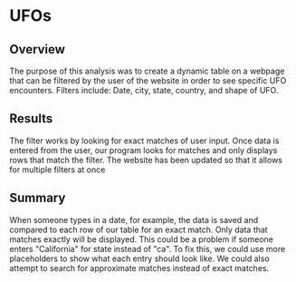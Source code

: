 # UFOs
## Overview
The purpose of this analysis was to create a dynamic table on a webpage that can be filtered by the user of the website in order to see specific UFO encounters. Filters include: Date, city, state, country, and shape of UFO.
## Results 
The filter works by looking for exact matches of user input. Once data is entered from the user, our program looks for matches and only displays rows that match the filter. The website has been updated so that it allows for multiple filters at once
## Summary
When someone types in a date, for example, the data is saved and compared to each row of our table for an exact match. Only data that matches exactly will be displayed. This could be a problem if someone enters "California" for state instead of "ca". To fix this, we could use more placeholders to show what each entry should look like. We could also attempt to search for approximate matches instead of exact matches.
